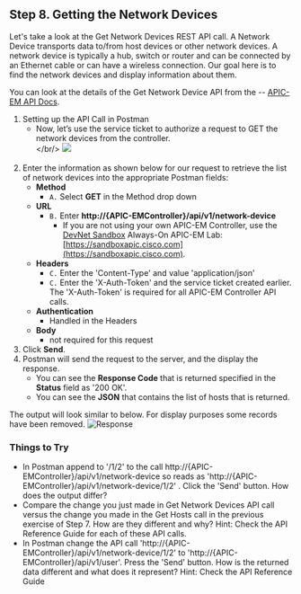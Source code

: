 ## Step 8. Getting the Network Devices

Let's take a look at the Get Network Devices REST API call.  A Network Device transports data to/from host devices or other network devices.  A network device is typically a hub, switch or router and can be connected by an Ethernet cable or can have a wireless connection.  Our goal here is to find the network devices and display information about them.

You can look at the details of the Get Network Device API from the -- <a href="http://devnetapic.cisco.com/" target="_blank">APIC-EM API Docs</a>.

1. Setting up the API Call in Postman
	* Now, let’s use the service ticket to authorize a request to GET the network devices from the controller. <br/></br/>
	![](/posts/files/coding-101-rest-basics-ga/assets/images/postman6.png)<br/><br/>
2. Enter the information as shown below for our request to retrieve the list of network devices into the appropriate Postman fields:
	* **Method**
		* `A.` Select **GET** in the Method drop down
	* **URL**
		* `B.` Enter **http://{APIC-EMController}/api/v1/network-device**
            * If you are not using your own APIC-EM Controller, use the [DevNet Sandbox](https://developer.cisco.com/site/devnet/sandbox/) Always-On APIC-EM Lab: [https://sandboxapic.cisco.com](https://sandboxapic.cisco.com).
	* **Headers**
		* `C.` Enter the 'Content-Type' and value 'application/json'
		* `C.` Enter the 'X-Auth-Token' and the service ticket created earlier.  The 'X-Auth-Token' is required for all APIC-EM Controller API calls.
	* **Authentication**
		* Handled in the Headers
	* **Body**
	 	* not required for this request
3. Click **Send**.
4. Postman will send the request to the server, and the display the response.
	* You can see the **Response Code** that is returned specified in the **Status** field as '200 OK'.
	* You can see the **JSON** that contains the list of hosts that is returned.

The output will look similar to below.  For display purposes some records have been removed.
    ![](/posts/files/coding-101-rest-basics-ga/assets/images/postman7.png "Response")

### Things to Try
* In Postman append to '/1/2' to the call http://{APIC-EMController}/api/v1/network-device so reads as 'http://{APIC-EMController}/api/v1/network-device/1/2' . Click the 'Send' button.  How does the output differ?
* Compare the change you just made in Get Network Devices API call versus the change you made in the Get Hosts call in the previous exercise of Step 7. How are they different and why?  Hint:  Check the API Reference Guide for each of these API calls.
* In Postman change the API call 'http://{APIC-EMController}/api/v1/network-device/1/2' to 'http://{APIC-EMController}/api/v1/user'.  Press the 'Send' button.  How is the returned data different and what does it represent?  Hint:  Check the API Reference Guide
